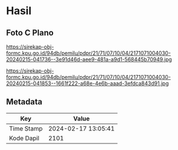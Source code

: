 # Hasil

## Foto C Plano

https://sirekap-obj-formc.kpu.go.id/94db/pemilu/pdpr/21/71/07/10/04/2171071004030-20240215-041736--3e91d46d-aee9-481a-a9d1-568445b70949.jpg

https://sirekap-obj-formc.kpu.go.id/94db/pemilu/pdpr/21/71/07/10/04/2171071004030-20240215-041853--1661f222-a68e-4e6b-aaad-3efdca843d91.jpg


## Metadata

| Key        | Value               |
| ---------- | ------------------- |
| Time Stamp | 2024-02-17 13:05:41 |
| Kode Dapil | 2101                |



